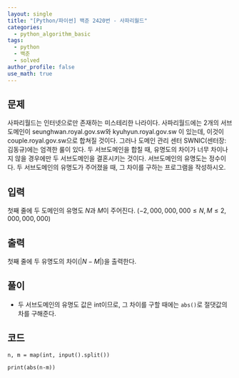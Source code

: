 ```yaml
---
layout: single
title: "[Python/파이썬] 백준 2420번 - 사파리월드"
categories:
  - python_algorithm_basic
tags:
  - python
  - 백준
  - solved
author_profile: false
use_math: true
---
```

## 문제
사파리월드는 인터넷으로만 존재하는 미스테리한 나라이다. 사파리월드에는 2개의 서브도메인이 seunghwan.royal.gov.sw와 kyuhyun.royal.gov.sw 이 있는데, 이것이 couple.royal.gov.sw으로 합쳐질 것이다. 그러나 도메인 관리 센터 SWNIC(센터장: 김동규)에는 엄격한 룰이 있다. 두 서브도메인을 합칠 때, 유명도의 차이가 너무 차이나지 않을 경우에만 두 서브도메인을 결혼시키는 것이다. 서브도메인의 유명도는 정수이다. 두 서브도메인의 유명도가 주어졌을 때, 그 차이를 구하는 프로그램을 작성하시오.

## 입력
첫째 줄에 두 도메인의 유명도 $N$과 $M$이 주어진다. ($-2,000,000,000 ≤ N, M ≤ 2,000,000,000$)

## 출력
첫째 줄에 두 유명도의 차이($|N-M|$)을 출력한다.

## 풀이
- 두 서브도메인의 유명도 값은 int이므로, 그 차이를 구할 때에는 `abs()`로 절댓값의 차를 구해준다.

## 코드
```
n, m = map(int, input().split())

print(abs(n-m))
```

